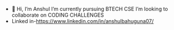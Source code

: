 - 👋 Hi, I’m Anshul
 I’m currently pursuing BTECH CSE
 I’m looking to collaborate on CODING CHALLENGES
-  Linked in-https://www.linkedin.com/in/anshulbahuguna07/



<!---
anshul200527/anshul200527 is a ✨ special ✨ repository because its `README.md` (this file) appears on your GitHub profile.
You can click the Preview link to take a look at your changes.
--->
